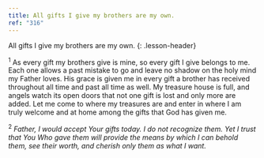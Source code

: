 ```yaml
---
title: All gifts I give my brothers are my own.
ref: "316"
---
```


All gifts I give my brothers are my own.
{: .lesson-header}

<sup>1</sup> As every gift my brothers give is mine, so every gift I
give belongs to me. Each one allows a past mistake to go and leave no
shadow on the holy mind my Father loves. His grace is given me in every
gift a brother has received throughout all time and past all time as
well. My treasure house is full, and angels watch its open doors that
not one gift is lost and only more are added. Let me come to where my
treasures are and enter in where I am truly welcome and at home among
the gifts that God has given me.

<sup>2</sup> *Father, I would accept Your gifts today. I do not
recognize them. Yet I trust that You Who gave them will provide the
means by which I can behold them, see their worth, and cherish only them
as what I want.*

